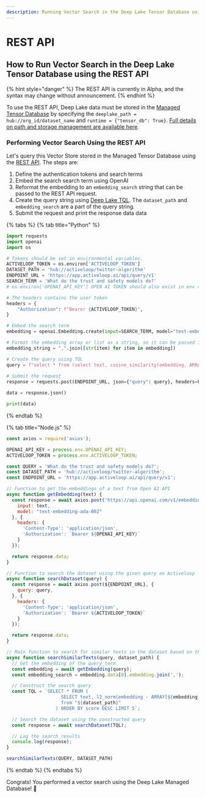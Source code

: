 ```yaml
---
description: Running Vector Search in the Deep Lake Tensor Database using the REST API
---
```


# REST API

## How to Run Vector Search in the Deep Lake Tensor Database using the REST API

{% hint style="danger" %}
The REST API is currently in Alpha, and the syntax may change without announcement.
{% endhint %}

To use the REST API, Deep Lake data must be stored in the [Managed Tensor Database](../../../performance-features/managed-database/) by specifying the `deeplake_path = hub://org_id/dataset_name` and `runtime = {"tensor_db": True}`. [Full details on path and storage management are available here](../../../storage-and-credentials/storage-options.md).

### Performing Vector Search Using the REST API

Let's query this Vector Store stored in the Managed Tensor Database using the [REST API](../../../performance-features/managed-database/rest-api.md). The steps are:

1. Define the authentication tokens and search terms
2. Embed the search search term using OpenAI
3. Reformat the embedding to an `embedding_search` string that can be passed to the REST API request.
4. Create the query string using [Deep Lake TQL](../../../performance-features/querying-datasets/query-syntax.md). The `dataset_path` and `embedding_search` are a part of the query string. &#x20;
5. Submit the request and print the response data data

{% tabs %}
{% tab title="Python" %}
```python
import requests
import openai
import os

# Tokens should be set in environmental variables.
ACTIVELOOP_TOKEN = os.environ['ACTIVELOOP_TOKEN']
DATASET_PATH = 'hub://activeloop/twitter-algorithm'
ENDPOINT_URL = 'https://app.activeloop.ai/api/query/v1'
SEARCH_TERM = 'What do the trust and safety models do?'
# os.environ['OPENAI_API_KEY'] OPEN AI TOKEN should also exist in env variables

# The headers contains the user token
headers = {
    "Authorization": f"Bearer {ACTIVELOOP_TOKEN}",
}

# Embed the search term
embedding = openai.Embedding.create(input=SEARCH_TERM, model="text-embedding-ada-002")["data"][0]["embedding"]

# Format the embedding array or list as a string, so it can be passed in the REST API request.
embedding_string = ",".join([str(item) for item in embedding])

# Create the query using TQL
query = f"select * from (select text, cosine_similarity(embedding, ARRAY[{embedding_string}]) as score from \"{dataset_path}\") order by score desc limit 5"
          
# Submit the request                              
response = requests.post(ENDPOINT_URL, json={"query": query}, headers=headers)

data = response.json()

print(data)
```
{% endtab %}

{% tab title="Node.js" %}
```javascript
const axios = require('axios');

OPENAI_API_KEY = process.env.OPENAI_API_KEY;
ACTIVELOOP_TOKEN = process.env.ACTIVELOOP_TOKEN;

const QUERY = 'What do the trust and safety models do?';
const DATASET_PATH = 'hub://activeloop/twitter-algorithm';
const ENDPOINT_URL = 'https://app.activeloop.ai/api/query/v1';

// Function to get the embeddings of a text from Open AI API
async function getEmbedding(text) {
  const response = await axios.post('https://api.openai.com/v1/embeddings', {
    input: text,
    model: "text-embedding-ada-002"
  }, {
    headers: {
      'Content-Type': 'application/json',
      'Authorization': `Bearer ${OPENAI_API_KEY}`
    }
  });

  return response.data;
}

// Function to search the dataset using the given query on Activeloop
async function searchDataset(query) {
  const response = await axios.post(${ENDPOINT_URL}, {
    query: query,
  }, {
    headers: {
      'Content-Type': 'application/json',
      'Authorization': `Bearer ${ACTIVELOOP_TOKEN}`
    }
  });

  return response.data;
}

// Main function to search for similar texts in the dataset based on the query_term
async function searchSimilarTexts(query, dataset_path) {
  // Get the embedding of the query_term
  const embedding = await getEmbedding(query);
  const embedding_search = embedding.data[0].embedding.join(',');

  // Construct the search query
  const TQL = `SELECT * FROM (
                    SELECT text, l2_norm(embedding - ARRAY[${embedding_search}]) AS score 
                    from "${dataset_path}"
                  ) ORDER BY score DESC LIMIT 5`;

  // Search the dataset using the constructed query
  const response = await searchDataset(TQL);

  // Log the search results
  console.log(response);
}

searchSimilarTexts(QUERY, DATASET_PATH)
```
{% endtab %}
{% endtabs %}

Congrats! You performed a vector search using the Deep Lake Managed Database! 🎉

